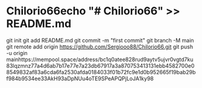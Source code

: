 # Chilorio66echo "# Chilorio66" >> README.md
git init
git add README.md
git commit -m "first commit"
git branch -M main
git remote add origin https://github.com/Sergiooo88/Chilorio66.git
git push -u origin mainhttps://mempool.space/address/bc1q0atee828rud9aytv5ujvr0vgtd7ku83lqzmnz77a4d6ab7b17e77e7a23db67917a3a870753413131ebb4582700e08549832af83a6cda6fa2530afda0184033f01b72fc9e1d0b952665f19bab29bf984b9534ee33AkH93aDpNUu4oTE9SPeAPQPjLoJA1ky98
